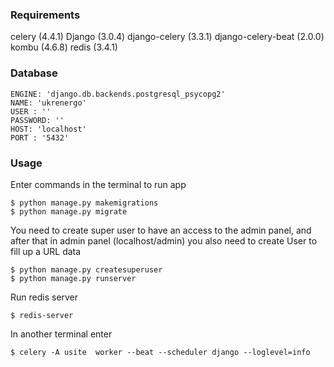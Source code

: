 ### Requirements

celery (4.4.1)
Django (3.0.4)
django-celery (3.3.1)
django-celery-beat (2.0.0)
kombu (4.6.8)
redis (3.4.1)

### Database
```
ENGINE: 'django.db.backends.postgresql_psycopg2'
NAME: 'ukrenergo'
USER : ''
PASSWORD: ''
HOST: 'localhost'
PORT : '5432'
```

### Usage

Enter commands in the terminal to run app
```
$ python manage.py makemigrations
$ python manage.py migrate
```
You need to create super user to have an access to the admin panel, and after that in admin panel (localhost/admin) you also need to create User to fill up a URL data 
```
$ python manage.py createsuperuser
$ python manage.py runserver
```

Run redis server 
```
$ redis-server
```

In another terminal enter 
```
$ celery -A usite  worker --beat --scheduler django --loglevel=info

```

